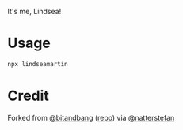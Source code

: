 It's me, Lindsea!

# Usage

```bash
npx lindseamartin
```

# Credit

Forked from [@bitandbang](https://twitter.com/bitandbang/status/1075473070368919552)
([repo](https://github.com/bnb/bitandbang)) via [@natterstefan](https://github.com/natterstefan/)

